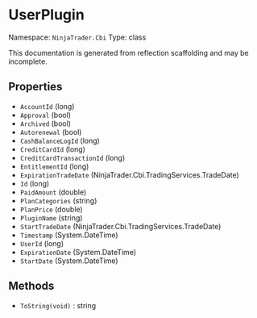 # UserPlugin

Namespace: `NinjaTrader.Cbi`
Type: class

This documentation is generated from reflection scaffolding and may be incomplete.

## Properties
- `AccountId` (long)
- `Approval` (bool)
- `Archived` (bool)
- `Autorenewal` (bool)
- `CashBalanceLogId` (long)
- `CreditCardId` (long)
- `CreditCardTransactionId` (long)
- `EntitlementId` (long)
- `ExpirationTradeDate` (NinjaTrader.Cbi.TradingServices.TradeDate)
- `Id` (long)
- `PaidAmount` (double)
- `PlanCategories` (string)
- `PlanPrice` (double)
- `PluginName` (string)
- `StartTradeDate` (NinjaTrader.Cbi.TradingServices.TradeDate)
- `Timestamp` (System.DateTime)
- `UserId` (long)
- `ExpirationDate` (System.DateTime)
- `StartDate` (System.DateTime)

## Methods
- `ToString(void)` : string
